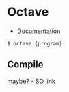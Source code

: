 # Octave

- [Documentation](https://octave.org/doc/interpreter/)

```
$ octave {program}
```

## Compile

[maybe? - SO link](https://stackoverflow.com/questions/3843522/how-do-i-create-a-simple-octave-distributable-without-installing-octave)

